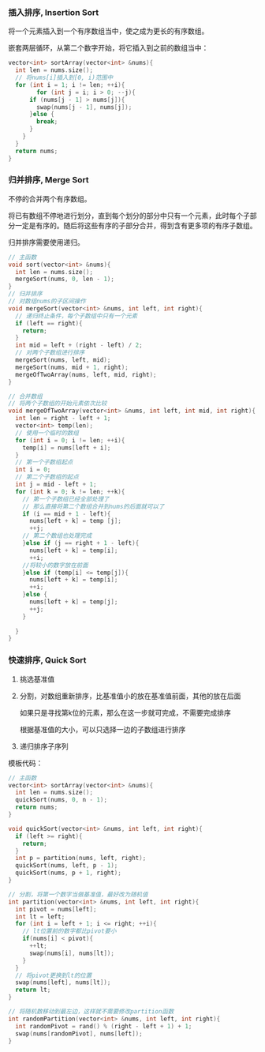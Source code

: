 ### 插入排序, Insertion Sort

将一个元素插入到一个有序数组当中，使之成为更长的有序数组。

嵌套两层循环，从第二个数字开始，将它插入到之前的数组当中：

```C++
vector<int> sortArray(vector<int> &nums){
  int len = nums.size();
  // 将nums[i]插入到[0, i)范围中
  for (int i = 1; i != len; ++i){
		for (int j = i; i > 0; --j){
      if (nums[j - 1] > nums[j]){
        swap(nums[j - 1], nums[j]);
      }else {
        break;
      }
    }
  }
  return nums;
}
```



### 归并排序, Merge Sort

不停的合并两个有序数组。

将已有数组不停地进行划分，直到每个划分的部分中只有一个元素，此时每个子部分一定是有序的。随后将这些有序的子部分合并，得到含有更多项的有序子数组。

归并排序需要使用递归。

```C++
// 主函数
void sort(vector<int> &nums){
  int len = nums.size();
  mergeSort(nums, 0, len - 1);
}
// 归并排序
// 对数组nums的子区间操作
void mergeSort(vector<int> &nums, int left, int right){
  // 递归终止条件，每个子数组中只有一个元素
  if (left == right){
    return;
  }
  int mid = left + (right - left) / 2;
  // 对两个子数组进行排序
  mergeSort(nums, left, mid);
  mergeSort(nums, mid + 1, right);
  mergeOfTwoArray(nums, left, mid, right);
}

// 合并数组
// 将两个子数组的开始元素依次比较
void mergeOfTwoArray(vector<int> &nums, int left, int mid, int right){
  int len = right - left + 1;
  vector<int> temp(len);
  // 使用一个临时的数组
  for (int i = 0; i != len; ++i){
    temp[i] = nums[left + i];
  }
  // 第一个子数组起点
  int i = 0;
  // 第二个子数组的起点
  int j = mid - left + 1;
  for (int k = 0; k != len; ++k){
    // 第一个子数组已经全部处理了
    // 那么直接将第二个数组合并到nums的后面就可以了
    if (i == mid + 1 - left){
      nums[left + k] = temp [j];
      ++j;
    // 第二个数组也处理完成
    }else if (j == right + 1 - left){
      nums[left + k] = temp[i];
      ++i;
    //将较小的数字放在前面
    }else if (temp[i] <= temp[j]){
      nums[left + k] = temp[i];
      ++i;
    }else {
      nums[left + k] = temp[j];
      ++j;
    }
    
  }
}
```



### 快速排序, Quick Sort

1. 挑选基准值

2. 分割，对数组重新排序，比基准值小的放在基准值前面，其他的放在后面

   如果只是寻找第k位的元素，那么在这一步就可完成，不需要完成排序

   根据基准值的大小，可以只选择一边的子数组进行排序

3. 递归排序子序列

模板代码：

```C++
// 主函数
vector<int> sortArray(vector<int> &nums){
  int len = nums.size();
  quickSort(nums, 0, n - 1);
  return nums;
}

void quickSort(vector<int> &nums, int left, int right){
  if (left >= right){
    return;
  }
  int p = partition(nums, left, right);
  quickSort(nums, left, p - 1);
  quickSort(nums, p + 1, right);
}

// 分割，将第一个数字当做基准值，最好改为随机值
int partition(vector<int> &nums, int left, int right){
  int pivot = nums[left];
  int lt = left;
  for (int i = left + 1; i <= right; ++i){
    // lt位置前的数字都比pivot要小
    if(nums[i] < pivot){
      ++lt;
      swap(nums[i], nums[lt]);
    }
  }
  // 将pivot更换到lt的位置
  swap(nums[left], nums[lt]);
  return lt;
}

// 将随机数移动到最左边，这样就不需要修改partition函数
int randomPartition(vector<int> &nums, int left, int right){
  int randomPivot = rand() % (right - left + 1) + 1;
  swap(nums[randomPivot], nums[left]);
}
```

